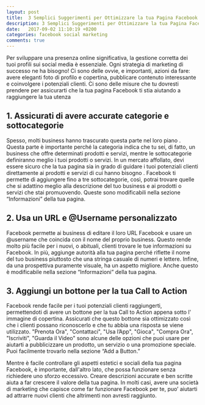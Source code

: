 ```yaml
---
layout: post
title:  3 Semplici Suggerimenti per Ottimizzare la tua Pagina Facebook
description: 3 Semplici Suggerimenti per Ottimizzare la tua Pagina Facebook
date:   2017-09-02 11:10:19 +0200
categories: facebook social marketing
comments: true
---
```


Per sviluppare una presenza online significativa, la gestione corretta dei tuoi profili sui social media è essenziale. Ogni strategia di marketing di successo ne ha bisogno! Ci sono delle ovvie, e importanti, azioni da fare: avere eleganti foto di profilo e copertina, pubblicare contenuto interessante e coinvolgere i potenziali clienti. Ci sono delle misure che tu dovresti prendere per assicurarti che la tua pagina Facebook ti stia aiutando a raggiungere la tua utenza
<!-- [Frase da rivedere, oltre alle ovvie azioni ci sono anche queste ottimizzazioni da fare o qualcosa di simile]. -->

## 1. Assicurati di avere accurate categorie e sottocategorie

Spesso, molti business hanno trascurato questa parte nel loro piano <!-- [piano?, questa parte della loro pagina facebook?] -->. Questa parte <!-- Ripetizione? --> è importante perché la categoria indica che tu sei, di fatto, un business che offre determinati prodotti e servizi, mentre le sottocategorie definiranno meglio i tuoi prodotti o servizi.
In un mercato affollato, devi essere sicuro che la tua pagina sia in grado di guidare i tuoi potenziali clienti direttamente ai prodotti e servizi di cui hanno bisogno <!-- [In realta’ qui ho tradotto male… quello che voleva dire e’ che se non si inseriscono categorie e sottocategorie e’ più difficile che i tuoi potenziali clienti ti trovino tramite la ricerca su Facebook] -->. Facebook ti permette di aggiungere fino a tre sottocategorie, così, potrai trovare quelle che si adattino meglio alla descrizione del tuo business e ai prodotti o servizi che stai promuovendo. Queste sono modificabili nella sezione “Informazioni” della tua pagina.

## 2. Usa un URL e @Username personalizzato

Facebook permette ai business di editare il loro URL Facebook e usare un @username che coincida con il nome del proprio business. Questo rende molto più facile per i nuovi, o abituali, clienti trovare le tue informazioni su Facebook. In più, aggiunge autorità alla tua pagina perché riflette il nome del tuo business piuttosto che una stringa casuale di numeri e lettere. Infine, da una prospettiva puramente visuale, ha un aspetto migliore. Anche questo è modificabile nella sezione “Informazioni” della tua pagina.

## 3. Aggiungi un bottone per la tua Call to Action

Facebook rende facile per i tuoi potenziali clienti raggiungerti, permettendoti di avere un bottone per la tua Call to Action appena sotto l' immagine di copertina. Assicurati che questo bottone sia ottimizzato così che i clienti possano riconoscerlo e che tu abbia una risposta se viene utilizzato. "Prenota Ora", "Contattaci", "Usa l’App", "Gioca", "Compra Ora", "Iscriviti", "Guarda il Video" sono alcune delle opzioni che puoi usare per aiutarti a pubblicizzare un prodotto, un servizio o una promozione speciale. Puoi facilmente trovarlo nella sezione “Add a Button.” <!-- [in italiano?] -->


Mentre è facile controllare gli aspetti estetici e sociali della tua pagina Facebook, è importante, dall'altro lato, che possa funzionare senza richiedere uno sforzo eccessivo. Creare descrizioni accurate e ben scritte aiuta a far crescere il valore della tua pagina. In molti casi, avere una società di marketing che capisce come far funzionare Facebook per te, puo’ aiutarti ad attrarre nuovi clienti che altrimenti non avresti raggiunto.
